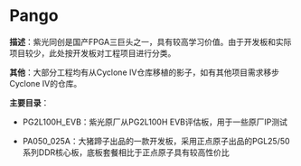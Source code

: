 # Pango

**描述**：紫光同创是国产FPGA三巨头之一，具有较高学习价值。由于开发板和实际项目较少，此处按开发板对工程项目进行分类。



**其他**：大部分工程均有从Cyclone IV仓库移植的影子，如有其他项目需求移步Cyclone IV的仓库。



**主要目录**：

+ PG2L100H_EVB：紫光原厂从PG2L100H EVB评估板，用于一些原厂IP测试

+ PA050_025A：大猪蹄子出品的一款开发板，采用正点原子出品的PGL25/50系列DDR核心板，底板套餐相比于正点原子具有较高性价比